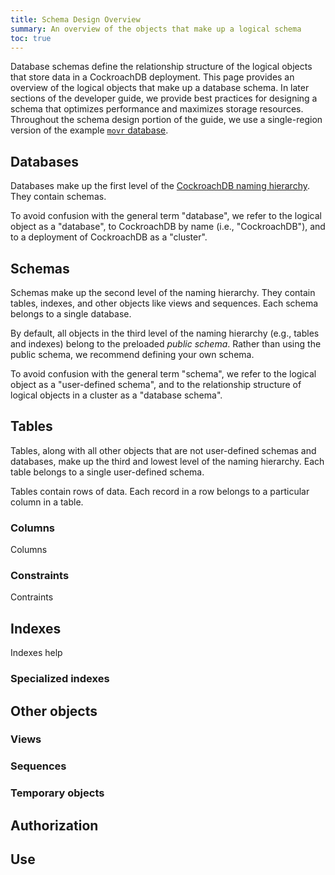 ```yaml
---
title: Schema Design Overview
summary: An overview of the objects that make up a logical schema
toc: true
---
```


Database schemas define the relationship structure of the logical objects that store data in a CockroachDB deployment. This page provides an overview of the logical objects that make up a database schema. In later sections of the developer guide, we provide best practices for designing a schema that optimizes performance and maximizes storage resources. Throughout the schema design portion of the guide, we use a single-region version of the example [`movr` database](movr.html).

## Databases

Databases make up the first level of the [CockroachDB naming hierarchy](sql-name-resolution.html#naming-hierarchy). They contain schemas.

To avoid confusion with the general term "database", we refer to the logical object as a "database", to CockroachDB by name (i.e., "CockroachDB"), and to a deployment of CockroachDB as a "cluster".

## Schemas

Schemas make up the second level of the naming hierarchy. They contain tables, indexes, and other objects like views and sequences. Each schema belongs to a single database.

By default, all objects in the third level of the naming hierarchy (e.g., tables and indexes) belong to the preloaded *public schema*. Rather than using the public schema, we recommend defining your own schema.

To avoid confusion with the general term "schema", we refer to the logical object as a "user-defined schema", and to the relationship structure of logical objects in a cluster as a "database schema".

## Tables

Tables, along with all other objects that are not user-defined schemas and databases, make up the third and lowest level of the naming hierarchy. Each table belongs to a single user-defined schema.

Tables contain rows of data. Each record in a row belongs to a particular column in a table.

### Columns

Columns

### Constraints

Contraints

## Indexes

Indexes help

### Specialized indexes



## Other objects

### Views

### Sequences

### Temporary objects

## Authorization

## Use
